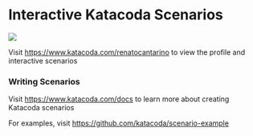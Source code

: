 # Interactive Katacoda Scenarios

[![](http://shields.katacoda.com/katacoda/renatocantarino/count.svg)](https://www.katacoda.com/renatocantarino "Get your profile on Katacoda.com")

Visit https://www.katacoda.com/renatocantarino to view the profile and interactive scenarios

### Writing Scenarios
Visit https://www.katacoda.com/docs to learn more about creating Katacoda scenarios

For examples, visit https://github.com/katacoda/scenario-example
